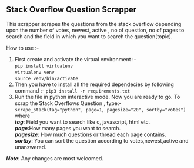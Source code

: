 ## **Stack Overflow Question Scrapper**
This scrapper scrapes the questions from the stack overflow depending upon the number of votes, newest, active , no of question, no of pages to search and the field in which you want to search the question(topic).

How to use :-
1. First create and activate the virtual environment :- 
<br>`pip install virtualenv`
<br> `virtualenv venv`
<br>`source venv/bin/activate`
2. Then you have to install all the required dependecies by following command :-
`pip3 install -r requirements.txt`
3. Run the file in python interactive mode. Now you are ready to go. To scrap the Stack Overflows Question , type:- <br>
`scrape_stack(tag="python", page=1, pagesize="20", sortby="votes")`
<br>where
<br>**_tag_**: Field you want to search like c, javascript, html etc.
<br>**_page_**:How many pages you want to search.
<br>**_pagesize_**: How much questions or thread each page contains.
<br>**_sortby_**: You can sort the question according to votes,newest,active and unanswered.

_**Note**_: Any changes are most welcomed.
